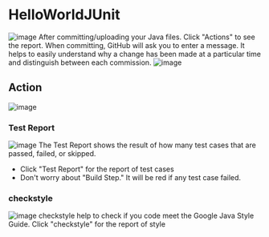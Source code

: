 # HelloWorldJUnit
![image](https://user-images.githubusercontent.com/54456351/119812273-d3a65100-be9c-11eb-9c53-326b5fc460c3.png)
After committing/uploading your Java files. Click "Actions" to see the report. 
When committing, GitHub will ask you to enter a message. It helps to easily understand why a change has been made at a particular time and distinguish between each commission.
![image](https://user-images.githubusercontent.com/54456351/119812799-66df8680-be9d-11eb-8fec-24645619be13.png)


## Action
![image](https://user-images.githubusercontent.com/54456351/119811221-b7ee7b00-be9b-11eb-933a-05b0733ba569.png)

### Test Report
![image](https://user-images.githubusercontent.com/54456351/119812525-15cf9280-be9d-11eb-8125-f24d61ebd43b.png)
The Test Report shows the result of how many test cases that are passed, failed, or skipped. 
- Click "Test Report" for the report of test cases
- Don't worry about "Build Step." It will be red if any test case failed. 

### checkstyle
![image](https://user-images.githubusercontent.com/54456351/119812559-1ec06400-be9d-11eb-907d-e1b71a97a447.png)
checkstyle help to check if you code meet the Google Java Style Guide. 
Click "checkstyle" for the report of style

